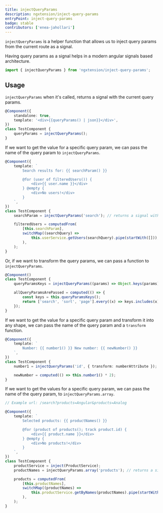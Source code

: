 ```yaml
---
title: injectQueryParams
description: ngxtension/inject-query-params
entryPoint: inject-query-params
badge: stable
contributors: ['enea-jahollari']
---
```


`injectQueryParams` is a helper function that allows us to inject query params from the current route as a signal.

Having query params as a signal helps in a modern angular signals based architecture.

```ts
import { injectQueryParams } from 'ngxtension/inject-query-params';
```

## Usage

`injectQueryParams` when it's called, returns a signal with the current query params.

```ts
@Component({
	standalone: true,
	template: '<div>{{queryParams() | json}}</div>',
})
class TestComponent {
	queryParams = injectQueryParams();
}
```

If we want to get the value for a specific query param, we can pass the name of the query param to `injectQueryParams`.

```ts
@Component({
	template: `
		Search results for: {{ searchParam() }}

		@for (user of filteredUsers()) {
			<div>{{ user.name }}</div>
		} @empty {
			<div>No users!</div>
		}
	`,
})
class TestComponent {
	searchParam = injectQueryParams('search'); // returns a signal with the value of the search query param

	filteredUsers = computedFrom(
		[this.searchParam],
		switchMap((searchQuery) =>
			this.userService.getUsers(searchQuery).pipe(startWith([])),
		),
	);
}
```

Or, if we want to transform the query params, we can pass a function to `injectQueryParams`.

```ts
@Component()
class TestComponent {
	queryParamsKeys = injectQueryParams((params) => Object.keys(params)); // returns a signal with the keys of the query params

	allQueryParamsArePassed = computed(() => {
		const keys = this.queryParamsKeys();
		return ['search', 'sort', 'page'].every((x) => keys.includes(x));
	});
}
```

If we want to get the value for a specific query param and transform it into any shape, we can pass the name of the query param and a `transform` function.

```ts
@Component({
	template: `
		Number: {{ number1() }} New number: {{ newNumber() }}
	`,
})
class TestComponent {
	number1 = injectQueryParams('id', { transform: numberAttribute }); // returns a signal with the value of the search query param

	newNumber = computed(() => this.number1() * 2);
}
```

If we want to get the values for a specific query param, we can pass the name of the query param, to `injectQueryParams.array`.

```ts
// Example url: /search?products=Angular&products=Analog

@Component({
	template: `
		Selected products: {{ productNames() }}

		@for (product of products(); track product.id) {
			<div>{{ product.name }}</div>
		} @empty {
			<div>No products!</div>
		}
	`,
})
class TestComponent {
	productService = inject(ProductService);
	productNames = injectQueryParams.array('products'); // returns a signal with the array values of the product query param

	products = computedFrom(
		[this.productNames],
		switchMap((productNames) =>
			this.productService.getByNames(productNames).pipe(startWith([])),
		),
	);
}
```
